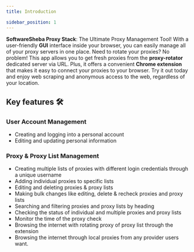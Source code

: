 ```yaml
---
title: Introduction

sidebar_position: 1
---
```


**SoftwareSheba Proxy Stack**: The Ultimate Proxy Management Tool! With a user-friendly **GUI** interface inside your browser, you can easily manage all of your proxy servers in one place. Need to rotate your proxies? No problem! This app allows you to get fresh proxies from the **proxy-rotator** dedicated server via URL. Plus, it offers a convenient **Chrome extension** that makes it easy to connect your proxies to your browser. Try it out today and enjoy web scraping and anonymous access to the web, regardless of your location.

## Key features 🛠

### User Account Management

- Creating and logging into a personal account
- Editing and updating personal information

### Proxy & Proxy List Management

- Creating multiple lists of proxies with different login credentials through a unique username
- Adding individual proxies to specific lists
- Editing and deleting proxies & proxy lists
- Making bulk changes like editing, delete & recheck proxies and proxy lists
- Searching and filtering proxies and proxy lists by heading
- Checking the status of individual and multiple proxies and proxy lists
- Monitor the time of the proxy check
- Browsing the internet with rotating proxy of proxy list through the extension
- Browsing the internet through local proxies from any provider users want.
